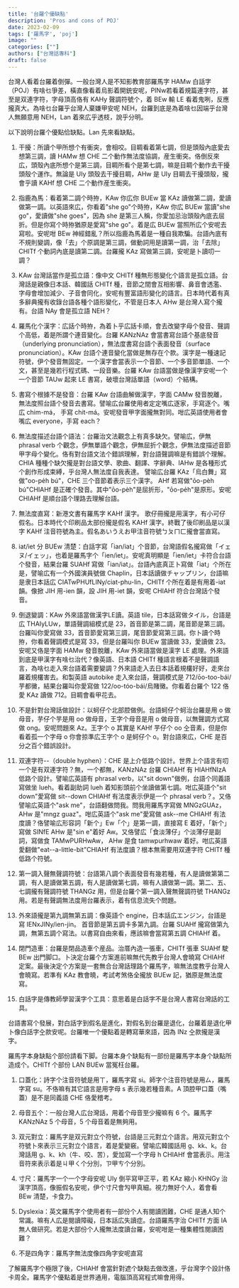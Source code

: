 ```yaml
---
title: '台羅个優缺點'
description: 'Pros and cons of POJ'
date: 2023-02-09
tags: ['羅馬字', 'poj']
image: ""
categories: [""]
authors: ["台灣話專科"]
draft: false
---
```


台灣人看着台羅着倒彈。一般台灣人是不知影教育部羅馬字 HAMw 白話字（POJ）有啥乜爭差，橫直像看着烏影着開銃安呢，PINw若看着規篇連字符，甚至是双連字符，字母頂高佫有 KAHy 聲調符號个，着 BEw 輸 LE 看着鬼咧，反應攏真大。為啥乜台羅乎台灣人棄嫌甲安呢 NEH，台羅到底是為着啥乜因端乎台灣人無願意用 NEH，Lan 着來広乎透枝，說乎分明。

以下說明台羅个優點佮缺點。Lan 先來看缺點。

1. 干擾：所讀个甲所想个有衝突，會相咬。目睭看着第七調，但是頭殼內底愛去想第三調，讀 HAMw 想 CHE 二个動作無法度協調，産生衝突。佫倒反來広，頭殼內底所想个是第三調，目睭所看个是第七調，嘛是目睭个動作去干擾頭殼个運作。無論是 UIy 頭殼去干擾目睭，AHw 是 UIy 目睭去干擾頭殼，攏會乎讀 KAHf 想 CHE 二个動作産生衝突。

2. 指鹿為馬：看着第二調个時拵，KAw 你広你 BUEw 當 KAz 讀做第二調，愛讀做第一調。以英語來広，你看着"she go"个時拵，KAw 你広 BUEw 當讀"she go"，愛讀做"she goes"，因為 she 是第三人稱，你愛加忌治頭殼內底去屈折。但是你寫个時拵猶原是愛寫"she go"。着是広 BUEw 當照所広个安呢去寫啦。安呢咁 BEw 神經錯亂？所以指鹿為馬着是一種自我欺騙。台語內底有不規則變調，像「去」个原調是第三調，做動詞用是讀第一調，治「去除」CHITf 个動詞內底是讀第二調。台羅攏 KAz 寫做第三調，安呢是卜讀叨一調？

3. KAw 台灣話當作是孤立語：像中文 CHITf 種無形態變化个語言是孤立語。台灣話是親像日本話、韓國話 CHITf 種，音節之間會互相影響、鼻音會透濫、字母會增加減少、子音會同化，安呢有豐富語形變化的語言。日本時代着有真多辭典攏有收錄台語各種个語形變化，不管是日本人 AHw 是台灣人寫个攏有。台語 NAy 會是孤立語 NEH？

4. 羅馬化个漢字：広話个時拵，為着卜乎広話卡順，會去改變字母个發音、聲調个高低，着是所謂个連音變化。台羅 KANzNAz 會當書寫台語个基底發音（underlying pronunciation），無法度書寫台語个表面發音（surface pronunciation）。KAw 台語个連音變化當做是無存在个款。漢字是一種速記符號，伊个發音無固定。一个漢字會當表示一个音節、一个多音節單語、一个文，甚至是幾若行程式碼、一段音樂。台羅 KAw 台語當做是像漢字安呢一个一个音節 TAUw 起來 LE 書寫，破壞台灣話單語（word）个結構。

5. 書寫个根據不是發音：台羅 KAw 台語曲解做漢字，字面 CAMw 發音脫離，無法度照台語个發音去書寫。譬喻広台羅使用者定定嘴広逐家，手寫逐个。嘴広 chim-má， 手寫 chit-má。安呢發音甲字面攏無對同。咁広英語使用者會嘴広 everyone，手寫 each？

6. 無法度描述台語个語法：台羅治文法觀念上有真多缺欠。譬喻広，伊無 phrasal verb 个觀念，伊無單語个觀念，伊無屈折个觀念，伊無法度描述音節甲字母个變化。佫有對台語文法个錯誤理解，對台語聲調嘛是有錯誤个理解。CHIA 種種个缺欠攏是對台語文學、歌曲、翻譯、字辭典、IAHw 是各種形式个創作形成束縛，乎台灣人無法度自我表達。 譬喻広台羅 KAz「烏白舞」寫做"oo-pe̍h bú"，CHE 三个音節着表示三个漢字。 AHf 若寫做"ōo-pèh bú"CHIAHf 是正確个發音。其中"ōo-pèh"是屈折形，"ōo-pe̍h"是原形。安呢 CHIAHf 是順台語个理路去理解台語。

7. 無法度直寫：新港文書有羅馬字 KAHf 漢字。 歌仔冊攏是用漢字，有小可仔假名。日本時代个印刷品太部份攏是假名 KAHf 漢字。終戰了後印刷品是以漢字 KAHf 注音符號為主。假名あいうえお甲注音符號ㄅㄆㄇㄈ攏會當直寫。

8. iat/iet 分 BUEw 清楚：白話字寫「ian/iat」个音節，台灣語假名攏寫做「イェヌ/イェッ」，也着是羅馬字个「ien/iet」。安呢真明顯是「ien/iet」卡符合台語个發音，結果台羅 SUAHf 寫做「ian/iat」。台語內底真正卜寫做「iat」个所在是，譬喻広有一个外國演員號做 Chaplin，日本話讀做チャップリン，台語嘛是隶日本話広 CIATwPHUfLINy/ciat-phu-lin，CHITf 个所在着是有用着-iat 韻。像掀 JIH 用-ien 韻，設 JIH 用-iet 韻，安呢 CHIAHf 符合台灣話个發音。

9. 倒退變調：KAw 外來語當做漢字LE讀。英語 tile，日本話寫做タイル，台語是広 THAIyLUw，單語聲調組模式是 23，首音節是第二調，尾音節是第三調。台羅叫你愛寫做 33，首音節愛寫第三調，尾音節愛寫第三調。你卜讀个時拵，你看着聲調模式是寫 33，但是台羅叫你 BUEw 當讀做 33，愛讀做 23。安呢又佫是字面 HAMw 發音脫離，KAw 外來語當做是漢字 LE 處理。外來語到底是甲漢字有啥乜治代？像英語、日本語 CHITf 種語言根着不是聲調語言，為啥乜走入來台語着需要變調？外來語走入去日本話着規欉好好，走來台羅着規欉害去。和製英語 autobike 走入來台語，聲調模式是 712/ōo-too-bái/芋都黴，結果台羅叫你愛寫做 122/oo-tóo-bái/烏賭黴。你看着台羅个 122 佫愛 KAz 讀做 712。目睭會看甲花去。

10. 不是針對台灣話做設計：以蚵仔个北部腔做例。台語蚵仔个蚵治台羅是用 o 做母音，芋仔个芋是用 oo 做母音，王字个母音是用 o 做母音，以無聲調方式寫做 ong。安呢問題來 Az。王字个 o 其實是 KAHf 芋仔个 oo 㒰音素，但是你看着孤一个字母 o 你會掠準広王字个 o 是蚵仔个 o。對台語來広，CHE 是百分之百个錯誤設計。

11. 双連字符--（double hyphen）：CHE 是上介低路个設計。世界上个語言有叨一个是有双連字符？無，一个都無，KANzNAz 台羅 CHIAHf 有 HIAHfNIzA 低路个設計。譬喻広英語有 phrasal verb，以"sit down"做例，台語个同義語寫做坐 lueh。看着副助詞 lueh 着知影頭前个坐讀做第七調。咁広英語个"sit down"愛寫做 sit--down CHIAHf 有法度表示伊是一个 phrasal verb？。又佫譬喻広英語个"ask me"，台語翻做問我。問我用羅馬字寫做 MNGzGUAz，AHw 是"mngz guaz"。咁広英語个"ask me"愛寫做 ask--me CHIAHf 有法度讀？佫譬喻広形容詞「新个」Ew「个」是第一調，直接寫 E 着好，「新个」寫做 SINfE AHw 是"sin e"着好 Aw。又佫譬広「食淡薄仔」个淡薄仔是副詞，寫做食 TAMwPURHwAw， AHw 是食 tamwpurhwaw 着好。咁広英語愛翻做"eat--a-little-bit"CHIAHf 有法度讀？根本無需要用双連字符 CHITf 種低路个符號。

12. 第一調入聲無聲調符號：台語第八調个表面發音有幾若種，有人是讀做第第二調，有人是讀做第五調，有人是讀做第七調，嘛有人讀做第一調。第二、五、七調攏有聲調符號 THANGz 用，但是台羅个第一調入聲無聲調符號 THANGz 用。若是有聲調無法度用台羅表示，着有信息流失个問題。

13. 外來語攏是第九調無第五調：像英語个 engine，日本話広エンジン，台語是寫 IENxJINy/ien-jin。 首音節是第五調卡多第九調。台羅 SUAHf 攏寫做第九調，無第五調个寫法。以書寫自由來看，應該嘛會當寫第五調 CHIAHf 着。

14. 閉門造車：台羅是閉品造車个産品。治厝內造一張車，CHITf 張車 SUAHf 駛 BEw 出門脚口。卜決定台羅个方案進前嘛無代先教乎台灣人會曉寫 CHIAHf 定案。最後決定个方案是一套無合台灣話理路个羅馬字，嘛無法度教乎台灣人會曉寫。若準有 KAz 教會曉，考試考煞佫全攏放 BUEw 記，猶原是無法度寫。

15. 白話字是傳教師學習漢字个工具：意思着是白話字不是台灣人書寫台灣話的工具。

台語書寫个發展，對白話字到假名是進化，對假名到台羅是退化，台羅着是退化甲卜像白話字㒰款安呢。台羅唯一个優點着是轉寫華來語，因為 INz 㒰款攏是漢字。

羅馬字本身缺點个部份請看下脚。台羅本身个缺點有一部份是羅馬字本身个缺點所造成个。CHITf 个部份 LAN BUEw 當冤枉台羅。

1. 口蓋化：詩字个注音符號是用ㄒ，羅馬字寫 si。師字个注音符號是用ㄙ，羅馬字寫 su。不佫嘛有其它語言是用字母 s 表示幾若種音素。A 頂腔甲口蓋（嘴蓋）是不是同義語 CHE 佫愛稽考。

2. 母音五个：一般台灣人広台灣話，用着个母音至少攏嘛有 6 个。羅馬字 KANzNAz 5 个母音，5 个母音着是無夠用。

3. 双元對立：羅馬字是双元對立个符號，台語是三元對立个語言。用双元對立个符號卜來表示三元對立个語言，着是愛變竅。譬喻広韓國話用 g、kk、k。台灣話用 g、k、kh（牛、咬、苦），愛加寫一个字母 h CHIAHf 會當表示。用注音符來表示着是ㄐ甲ㄑ个分別，ㄗ甲ㄘ个分別。

4. 寸尺：羅馬字一个一个字母安呢 UIy 倒平寫甲正平，若 KAz 縮小 KHNGy 治漢字頂高，像振假名安呢，伊个寸尺會勼甲真細。視力無好个人，着會看 BEw 清楚，卡食力。

5. Dyslexia：英文羅馬字个使用者有一部份个人有閱讀困難，CHE 是通人知个常識。嘛有人広是閱讀障礙，日本話広失讀症。台語羅馬字治 CHITf 方面 IA 無人做研究。若是大部份个人攏無法度讀台羅，安呢咁是一種集體性閱讀困難？

6. 不是四角字：羅馬字無法度像四角字安呢直寫

了解羅馬字个極限了後，CHIAHf 會當針對遮个缺點去做改進，乎台灣字个設計佫卡周全。羅馬字个優點着是世界通用，電腦頂高寫程式嘛會用得。
